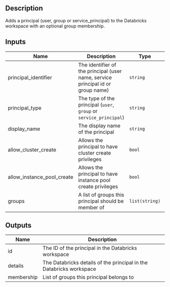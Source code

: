 ## Description

Adds a principal (user, group or service_principal) to the Databricks workspace with an optional group membership.

## Inputs

| Name | Description | Type | Default | Required |
|------|-------------|------|---------|:--------:|
| principal_identifier | The identifier of the principal (user name, service principal id or group name) | `string` | n/a | yes |
| principal_type | The type of the principal (`user`, `group` or `service_principal`) | `string` | n/a | yes |
| display_name | The display name of the principal | `string` | `""` | no |
| allow_cluster_create | Allows the principal to have cluster create privileges | `bool` | `false` | no |
| allow_instance_pool_create | Allows the principal to have instance pool create privileges | `bool` | `false` | no |
| groups | A list of groups this principal should be member of | `list(string)` | `[]` | no |

## Outputs

| Name | Description |
|------|-------------|
| id | The ID of the principal in the Databricks workspace |
| details | The Databricks details of the principal in the Databricks workspace |
| membership | List of groups this principal belongs to |
